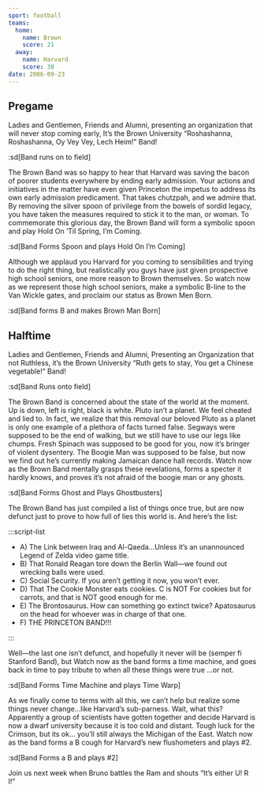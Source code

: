 ```yaml
---
sport: football
teams:
  home:
    name: Brown
    score: 21
  away:
    name: Harvard
    score: 38
date: 2006-09-23
---
```


## Pregame

Ladies and Gentlemen, Friends and Alumni, presenting an organization that will never stop coming early, It’s the Brown University “Roshashanna, Roshashanna, Oy Vey Vey, Lech Heim!” Band!

:sd[Band runs on to field]

The Brown Band was so happy to hear that Harvard was saving the bacon of poorer students everywhere by ending early admission. Your actions and initiatives in the matter have even given Princeton the impetus to address its own early admission predicament. That takes chutzpah, and we admire that. By removing the silver spoon of privilege from the bowels of sordid legacy, you have taken the measures required to stick it to the man, or woman. To commemorate this glorious day, the Brown Band will form a symbolic spoon and play Hold On ’Til Spring, I’m Coming.

:sd[Band Forms Spoon and plays Hold On I’m Coming]

Although we applaud you Harvard for you coming to sensibilities and trying to do the right thing, but realistically you guys have just given prospective high school seniors, one more reason to Brown themselves. So watch now as we represent those high school seniors, make a symbolic B-line to the Van Wickle gates, and proclaim our status as Brown Men Born.

:sd[Band forms B and makes Brown Man Born]

## Halftime

Ladies and Gentlemen, Friends and Alumni, Presenting an Organization that not Ruthless, it’s the Brown University “Ruth gets to stay, You get a Chinese vegetable!” Band!

:sd[Band Runs onto field]

The Brown Band is concerned about the state of the world at the moment. Up is down, left is right, black is white. Pluto isn’t a planet. We feel cheated and lied to. In fact, we realize that this removal our beloved Pluto as a planet is only one example of a plethora of facts turned false. Segways were supposed to be the end of walking, but we still have to use our legs like chumps. Fresh Spinach was supposed to be good for you, now it’s bringer of violent dysentery. The Boogie Man was supposed to be false, but now we find out he’s currently making Jamaican dance hall records. Watch now as the Brown Band mentally grasps these revelations, forms a specter it hardly knows, and proves it’s not afraid of the boogie man or any ghosts.

:sd[Band Forms Ghost and Plays Ghostbusters]

The Brown Band has just compiled a list of things once true, but are now defunct just to prove to how full of lies this world is. And here’s the list:

:::script-list

- A) The Link between Iraq and Al-Qaeda…Unless it’s an unannounced Legend of Zelda video game title.
- B) That Ronald Reagan tore down the Berlin Wall—we found out wrecking balls were used.
- C) Social Security. If you aren’t getting it now, you won’t ever.
- D) That The Cookie Monster eats cookies. C is NOT For cookies but for carrots, and that is NOT good enough for me.
- E) The Brontosaurus. How can something go extinct twice? Apatosaurus on the head for whoever was in charge of that one.
- F) THE PRINCETON BAND!!!

:::

Well—the last one isn’t defunct, and hopefully it never will be (semper fi Stanford Band), but Watch now as the band forms a time machine, and goes back in time to pay tribute to when all these things were true …or not.

:sd[Band Forms Time Machine and plays Time Warp]

As we finally come to terms with all this, we can’t help but realize some things never change...like Harvard’s sub-parness. Wait, what this? Apparently a group of scientists have gotten together and decide Harvard is now a dwarf university because it is too cold and distant. Tough luck for the Crimson, but its ok… you’ll still always the Michigan of the East. Watch now as the band forms a B cough for Harvard’s new flushometers and plays #2.

:sd[Band Forms a B and plays #2]

Join us next week when Bruno battles the Ram and shouts “It’s either U! R I!”
